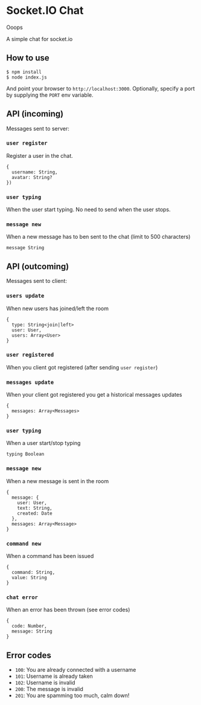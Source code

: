 
# Socket.IO Chat

Ooops

A simple chat for socket.io

## How to use

```
$ npm install
$ node index.js
```

And point your browser to `http://localhost:3000`. Optionally, specify
a port by supplying the `PORT` env variable.

## API (incoming)
Messages sent to server:

### `user register` 
Register a user in the chat.
```
{
  username: String,
  avatar: String?
})
```

### `user typing` 
When the user start typing. No need to send when the user stops.

### `message new` 
When a new message has to ben sent to the chat (limit to 500 characters)
```
message String
```

## API (outcoming) 
Messages sent to client:

### `users update`
When new users has joined/left the room
```
{
  type: String<join|left>
  user: User,
  users: Array<User>
}
```

### `user registered`
When you client got registered (after sending `user register`)

### `messages update`
When your client got registered you get a historical messages updates
```
{
  messages: Array<Messages>
}
```

### `user typing`
When a user start/stop typing
```
typing Boolean
```

### `message new`
When a new message is sent in the room
```
{
  message: {
    user: User,
    text: String,
    created: Date
  },
  messages: Array<Message>
}
```

### `command new`
When a command has been issued
```
{
  command: String,
  value: String
}
```

### `chat error`
When an error has been thrown (see error codes)
```
{
  code: Number,
  message: String
}
```

## Error codes

* `100`: You are already connected with a username
* `101`: Username is already taken
* `102`: Username is invalid
* `200`: The message is invalid
* `201`: You are spamming too much, calm down!